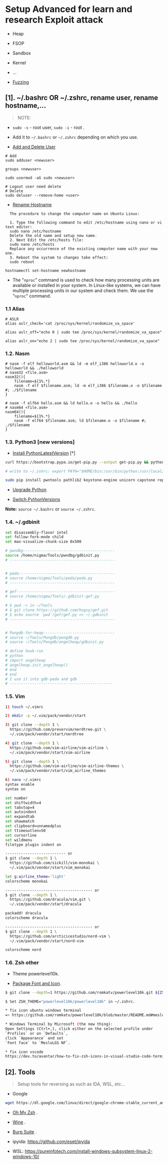# Setup Advanced for learn and research Exploit attack
* Heap 
* FSOP
* Sandbox
* Kernel 
* ...

* [Fuzzing](https://y3a.github.io/2022/12/14/fuzzing1/)

## [1]. ~/.bashrc OR ~/.zshrc, rename user, rename hostname,...

>NOTE: 

   * `sudo -s` - root user, `sudo -i` - root .

   * Add it to `~/.bashrc` or `~/.zshrc` depending on which you use.

   * [Add and Delete User](https://www.digitalocean.com/community/tutorials/how-to-add-and-delete-users-on-ubuntu-18-04) 
```
# Add
sudo adduser <newuser>

groups <newuser>

sudo usermod -aG sudo <newuser>

# Logout user need delete
# Delete
sudo deluser --remove-home <user>
```
    
   * [Rename Hostname](https://www.cyberciti.biz/faq/ubuntu-change-hostname-command/)
```
  The procedure to change the computer name on Ubuntu Linux:

  1. Type the following command to edit /etc/hostname using nano or vi text editor:
  sudo nano /etc/hostname
  Delete the old name and setup new name.
  2. Next Edit the /etc/hosts file:
  sudo nano /etc/hosts
  Replace any occurrence of the existing computer name with your new one.
  3. Reboot the system to changes take effect:
  sudo reboot
```
   
  `hostnamectl set-hostname newhostname`
  
  * The "`nproc`" command is used to check how many processing units are available or installed in your system. In Linux-like systems, we can have multiple processing units in our system and check them. We use the "`nproc`" command.

### 1.1 Alias

```
# ASLR
alias aslr_check='cat /proc/sys/kernel/randomize_va_space'

alias aslr_off="echo 0 | sudo tee /proc/sys/kernel/randomize_va_space"

alias aslr_on="echo 2 | sudo tee /proc/sys/kernel/randomize_va_space"
```

### 1.2. Nasm

```
# nasm -f elf helloworld.asm && ld -m elf_i386 helloworld.o -o helloworld && ./helloworld
# nasm32 <file.asm>
nasm32(){
    filename=${1%.*}
    nasm -f elf $filename.asm; ld -m elf_i386 $filename.o -o $filename #; ./$filename
}
```

```
# nasm -f elf64 hello.asm && ld hello.o -o hello && ./hello
# nasm64 <file.asm>
nasm64(){
    filename=${1%.*}
    nasm -f elf64 $filename.asm; ld $filename.o -o $filename #; ./$filename
}
```

### 1.3. Python3 [new versions]

* [Install PythonLatestVersion](https://serverspace.io/support/help/install-python-latest-version-on-ubuntu-20-04/) [*]

```bash
curl https://bootstrap.pypa.io/get-pip.py --output get-pip.py && python get-pip.py

# write to ~/.zshrc: export PATH="$HOME/bin:/usr/bin/python:/usr/local/lib/python3.12/dist-packages/pip:$PATH"

sudo pip install pwntools pathlib2 keystone-engine unicorn capstone ropper ipython
```

* [Upgrade Python](https://www.itsupportwale.com/blog/how-to-upgrade-to-python-3-10-on-ubuntu-18-04-and-20-04-lts/)

* [Switch PythonVersions](https://www.rosehosting.com/blog/how-to-install-and-switch-python-versions-on-ubuntu-20-04/)

**Note:** `source ~/.bashrc` or `source ~/.zshrc`.

### 1.4. ~/.gdbinit

```bash
set disassembly-flavor intel
set follow-fork-mode child
set max-visualize-chunk-size 0x500

# pwndbg-----------------------------------------
source /home/nigma/Tools/pwndbg/gdbinit.py
# -----------------------------------------------


# peda-------------------------------------------
# source /home/nigma/Tools/peda/peda.py
# -----------------------------------------------

# gef--------------------------------------------
# source /home/nigma/Tools/.gdbinit-gef.py

# $ pwd -> in ~/Tools
# $ git clone https://github.com/hugsy/gef.git
# $ echo source `pwd`/gef/gef.py >> ~/.gdbinit
# -----------------------------------------------


# Pwngdb-for-heap--------------------------------
# source ~/Tools/Pwngdb/pwngdb.py
# source ~/Tools/Pwngdb/angelheap/gdbinit.py

# define hook-run
# python
# import angelheap
# angelheap.init_angelheap()
# end
# end
# I use it into gdb-peda and gdb
# ----------------------------------------------
```

### 1.5. Vim

```bash
1) touch ~/.vimrc

2) mkdir -p ~/.vim/pack/vendor/start

3) git clone --depth 1 \
  https://github.com/preservim/nerdtree.git \
  ~/.vim/pack/vendor/start/nerdtree

4) git clone --depth 1 \
  https://github.com/vim-airline/vim-airline \
  ~/.vim/pack/vendor/start/vim-airline

5) git clone --depth 1 \
  https://github.com/vim-airline/vim-airline-themes \
  ~/.vim/pack/vendor/start/vim_airline_themes

6) nano ~/.vimrc 
syntax enable              
syntax on

set number
set shiftwidth=4
set tabstop=4
set autoindent
set expandtab
set showmatch
set clipboard=unnamedplus
set ttimeoutlen=50
set cursorline
set wildmenu
filetype plugin indent on

--------------------------- or
$ git clone --depth 1 \
  https://github.com/sickill/vim-monokai \
  ~/.vim/pack/vendor/start/vim_monokai

let g:airline_theme='light'
colorscheme monokai

--------------------------------------- or
$ git clone --depth 1 \
  https://github.com/dracula/vim.git \
  ~/.vim/pack/vendor/start/dracula

packadd! dracula
colorscheme dracula

--------------------------------------- or
$ git clone --depth 1 \
  https://github.com/arcticicestudio/nord-vim \
  ~/.vim/pack/vendor/start/nord-vim

colorscheme nord
```

### 1.6. Zsh other

* Theme powerlevel10k.

* [Package Font and Icon](https://github.com/NigmaZ/Blogs/tree/main/Virtual-Machine/Note/MesloLGS%20NF).

```bash
$ git clone --depth=1 https://github.com/romkatv/powerlevel10k.git ${ZSH_CUSTOM:-$HOME/.oh-my-zsh/custom}/themes/powerlevel10k

$ Set ZSH_THEME="powerlevel10k/powerlevel10k" in ~/.zshrc.

* fix icon ubuntu windows terminal 
=> https://github.com/romkatv/powerlevel10k/blob/master/README.md#meslo-nerd-font-patched-for-powerlevel10k

* Windows Terminal by Microsoft (the new thing): 
Open Settings (Ctrl+,), click either on the selected profile under 
`Profiles` or on `Defaults`, 
click `Appearance` and set 
`Font face` to `MesloLGS NF`.

* fix icon vscode 
https://dev.to/avantar/how-to-fix-zsh-icons-in-visual-studio-code-terminal-38bb
```


## [2]. Tools

> Setup tools for reversing as such as IDA, WSL, etc...

* Google

```bash
wget https://dl.google.com/linux/direct/google-chrome-stable_current_amd64.deb && sudo apt install ./google-chrome-stable_current_amd64.deb
```


* [Oh My Zsh](https://www.youtube.com/watch?v=Mhdl-qppnlY&list=PL2YJKKcudhJ0ar-IYMehPGRwbcUz8NZJj&index=17&t=1112s) .

* [Wine](https://www.youtube.com/watch?v=Wx8NbZEAPNM&list=PL2YJKKcudhJ0ar-IYMehPGRwbcUz8NZJj&index=18&t=9s) .

* [Burp Suite](https://www.youtube.com/watch?v=-ozGijESmTY&list=PL2YJKKcudhJ0ar-IYMehPGRwbcUz8NZJj&index=3&t=5s) .

* ipyida: https://github.com/eset/ipyida

* WSL: https://pureinfotech.com/install-windows-subsystem-linux-2-windows-10/


